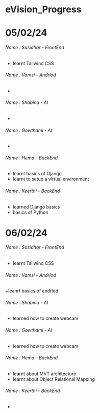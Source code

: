 # eVision_Progress

# 05/02/24
###### Name : Sasidhar - FrontEnd
+ learnt Tailwind CSS

###### Name : Vamsi - Andriod
+

###### Name : Shabina - AI
+

###### Name : Gowthami - AI
+

###### Name : Hema - BackEnd
+ learnt basics of Django
+ learnt to setup a virtual environment

###### Name : Keerthi - BackEnd
+ learned Django basics
+ basics of Python


# 06/02/24
###### Name : Sasidhar - FrontEnd
+ learnt Tailwind CSS 

###### Name : Vamsi - Andriod
+leanrt basics of andriod

###### Name : Shabina - AI
+ learned how to create webcam

###### Name : Gowthami - AI
+ learned how to create webcam
###### Name : Hema - BackEnd
+ learnt about MVT architecture
+ learnt about Object Relational Mapping

###### Name : Keerthi - BackEnd
+
